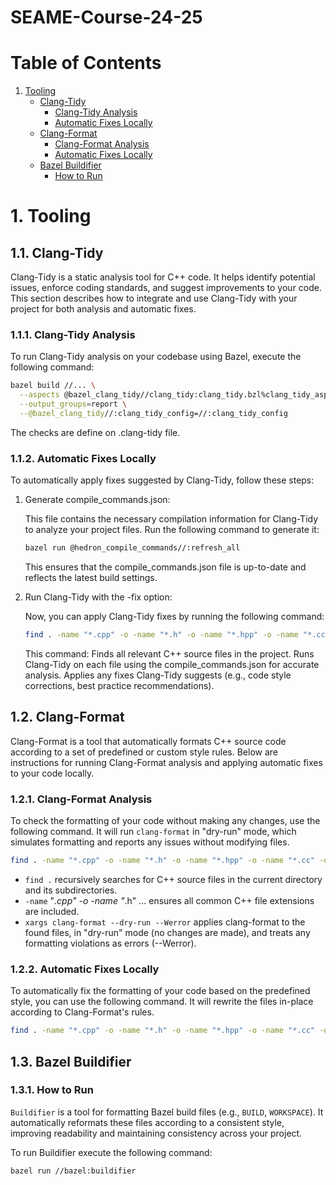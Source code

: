 # SEAME-Course-24-25

# Table of Contents

1. [Tooling](#1-tooling)
   - [Clang-Tidy](#11-clang-tidy)
     - [Clang-Tidy Analysis](#111-clang-tidy-analysis)
     - [Automatic Fixes Locally](#112-automatic-fixes-locally)
   - [Clang-Format](#12-clang-format)
     - [Clang-Format Analysis](#121-clang-format-analysis)
     - [Automatic Fixes Locally](#122-automatic-fixes-locally)
   - [Bazel Buildifier](#13-bazel-buildifier)
     - [How to Run](#131-how-to-run)

# 1. Tooling

## 1.1. Clang-Tidy

Clang-Tidy is a static analysis tool for C++ code. It helps identify potential issues, enforce coding standards, and suggest improvements to your code. This section describes how to integrate and use Clang-Tidy with your project for both analysis and automatic fixes.

### 1.1.1. Clang-Tidy Analysis

To run Clang-Tidy analysis on your codebase using Bazel, execute the following command:

```bash
bazel build //... \
  --aspects @bazel_clang_tidy//clang_tidy:clang_tidy.bzl%clang_tidy_aspect \
  --output_groups=report \
  --@bazel_clang_tidy//:clang_tidy_config=//:clang_tidy_config
```

The checks are define on .clang-tidy file.

### 1.1.2. Automatic Fixes Locally

To automatically apply fixes suggested by Clang-Tidy, follow these steps:

1. Generate compile_commands.json:

    This file contains the necessary compilation information for Clang-Tidy to analyze your project files. Run the following command to generate it:

    ```bash
    bazel run @hedron_compile_commands//:refresh_all
    ```

    This ensures that the compile_commands.json file is up-to-date and reflects the latest build settings.

2. Run Clang-Tidy with the -fix option:

    Now, you can apply Clang-Tidy fixes by running the following command:

    ```bash
    find . -name "*.cpp" -o -name "*.h" -o -name "*.hpp" -o -name "*.cc" -o -name "*.cxx" -o -name "*.hxx" | xargs clang-tidy --header-filter=".*" -p ./compile_commands.json
    ```

    This command:
    Finds all relevant C++ source files in the project.
    Runs Clang-Tidy on each file using the compile_commands.json for accurate analysis.
    Applies any fixes Clang-Tidy suggests (e.g., code style corrections, best practice recommendations).

## 1.2. Clang-Format

Clang-Format is a tool that automatically formats C++ source code according to a set of predefined or custom style rules. Below are instructions for running Clang-Format analysis and applying automatic fixes to your code locally.

### 1.2.1. Clang-Format Analysis

To check the formatting of your code without making any changes, use the following command. It will run `clang-format` in "dry-run" mode, which simulates formatting and reports any issues without modifying files.

```bash
find . -name "*.cpp" -o -name "*.h" -o -name "*.hpp" -o -name "*.cc" -o -name "*.cxx" -o -name "*.hxx" | xargs clang-format --dry-run --Werror
```

- `find .` recursively searches for C++ source files in the current directory and its subdirectories.
- `-name` "*.cpp" -o -name "*.h" ... ensures all common C++ file extensions are included.
- `xargs clang-format --dry-run --Werror` applies clang-format to the found files, in "dry-run" mode (no changes are made), and treats any formatting violations as errors (--Werror).

### 1.2.2. Automatic Fixes Locally

To automatically fix the formatting of your code based on the predefined style, you can use the following command. It will rewrite the files in-place according to Clang-Format's rules.

```bash
find . -name "*.cpp" -o -name "*.h" -o -name "*.hpp" -o -name "*.cc" -o -name "*.cxx" -o -name "*.hxx" | xargs clang-format -i
```

## 1.3. Bazel Buildifier

### 1.3.1. How to Run

`Buildifier` is a tool for formatting Bazel build files (e.g., `BUILD`, `WORKSPACE`). It automatically reformats these files according to a consistent style, improving readability and maintaining consistency across your project.

To run Buildifier execute the following command:

```bash
bazel run //bazel:buildifier
```
